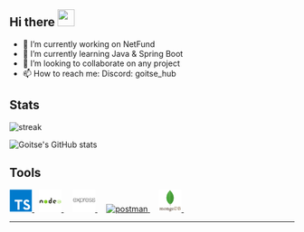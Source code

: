## Hi there <img src="https://raw.githubusercontent.com/MartinHeinz/MartinHeinz/master/wave.gif" width="30px" height="30px">

- 🔭 I’m currently working on NetFund
- 🌱 I’m currently learning Java & Spring Boot
- 👯 I’m looking to collaborate on any project
- 📫 How to reach me: Discord: goitse_hub

## Stats

![streak](https://github-readme-streak-stats.herokuapp.com/?user=goitse-hub)

![Goitse's GitHub stats](https://github-readme-stats.vercel.app/api?username=goitse-hub&hide=contribs,issues)

<!--
## Languages
[![Top Langs](https://github-readme-stats.vercel.app/api/top-langs/?username=goitse-hub)](https://github.com/anuraghazra/github-readme-stats)
 -->
<!-- -->

## Tools 

<p align="left">
<a href="https://www.typescriptlang.org/" target="_blank" rel="noreferrer"> <img src="https://raw.githubusercontent.com/devicons/devicon/master/icons/typescript/typescript-original.svg" alt="typescript" width="40" height="40"/> </a> &nbsp;
<a href="https://nodejs.org" target="_blank" rel="noreferrer"> <img src="https://raw.githubusercontent.com/devicons/devicon/master/icons/nodejs/nodejs-original-wordmark.svg" alt="nodejs" width="40" height="40"/> </a> &nbsp; &nbsp;
<a href="https://expressjs.com" target="_blank" rel="noreferrer"> <img src="https://raw.githubusercontent.com/devicons/devicon/master/icons/express/express-original-wordmark.svg" alt="express" width="40" height="40"/> </a> &nbsp; &nbsp;    
<a href="https://postman.com" target="_blank" rel="noreferrer"> <img src="https://www.vectorlogo.zone/logos/getpostman/getpostman-icon.svg" alt="postman" width="40" height="40"/> </a> &nbsp; &nbsp;    
<a href="https://www.mongodb.com/" target="_blank" rel="noreferrer"> <img src="https://raw.githubusercontent.com/devicons/devicon/master/icons/mongodb/mongodb-original-wordmark.svg" alt="mongodb" width="40" height="40"/> </a> &nbsp; &nbsp;
</p>


<hr>


